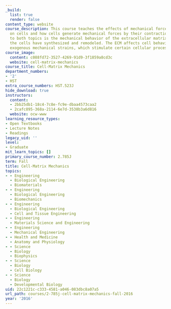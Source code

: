 ```yaml
---
_build:
  list: true
  render: false
content_type: website
course_description: This course teaches the effects of mechanical forces (strains)
  on cells and how cells generate mechanical forces by their contraction. Critical
  to both topics is the mechanical behavior of the extracellular matrix (ECM), which
  the cells have synthesized and remodeled. The ECM affects cell behavior by mediating
  exogenous mechanical strains, which stimulate certain cellular processes.
course_image:
  content: c088fd72-3527-4269-91d9-3f1859a8cd3c
  website: cell-matrix-mechanics
course_title: Cell-Matrix Mechanics
department_numbers:
- '2'
- HST
extra_course_numbers: HST.523J
hide_download: true
instructors:
  content:
  - 2bb25db1-18c4-7c8e-fc9e-dbaa4573caa2
  - 2cafc895-368a-2114-6e7d-3538b3a6d816
  website: ocw-www
learning_resource_types:
- Open Textbooks
- Lecture Notes
- Readings
legacy_uid: ''
level:
- Graduate
mit_learn_topics: []
primary_course_number: 2.785J
term: Fall
title: Cell-Matrix Mechanics
topics:
- - Engineering
  - Biological Engineering
  - Biomaterials
- - Engineering
  - Biological Engineering
  - Biomechanics
- - Engineering
  - Biological Engineering
  - Cell and Tissue Engineering
- - Engineering
  - Materials Science and Engineering
- - Engineering
  - Mechanical Engineering
- - Health and Medicine
  - Anatomy and Physiology
- - Science
  - Biology
  - Biophysics
- - Science
  - Biology
  - Cell Biology
- - Science
  - Biology
  - Developmental Biology
uid: 22c1221c-c333-4581-a046-083dbc8a07a5
url_path: courses/2-785j-cell-matrix-mechanics-fall-2016
year: '2016'
---
```

